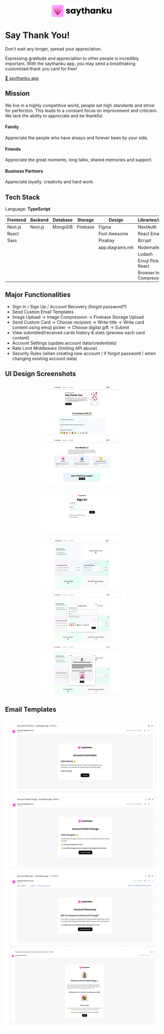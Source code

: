 <p align="center">
  <img width="200" src="/public/images/logo.png">
</p>

# Say Thank You!

Don't wait any longer, spread your appreciation.

Expressing gratitude and appreciation to other people is incredibly important. With the saythanku app, you may send a breathtaking customized thank you card for free!

[🔗 saythanku app](https://saythanku.vercel.app/)

## Mission

We live in a highly competitive world, people set high standards and strive for perfection. This leads to a constant focus on improvement and criticism. We lack the ability to appreciate and be thankful.

#### Family

Appreciate the people who have always and forever been by your side.

#### Friends

Appreciate the great moments, long talks, shared memories and support.

#### Business Partners

Appreciate loyalty, creativity and hard work.

## Tech Stack

Language: **TypeScript**

| Frontend | Backend | Database | Storage  | Design           | Libraries/other           |
| -------- | ------- | -------- | -------- | ---------------- | ------------------------- |
| Next.js  | Next.js | MongoDB  | Firebase | Figma            | NextAuth                  |
| React    |         |          |          | Font Awesome     | React Email               |
| Sass     |         |          |          | Pixabay          | Bcrypt                    |
|          |         |          |          | app.diagrams.net | Nodemailer                |
|          |         |          |          |                  | Lodash                    |
|          |         |          |          |                  | Emoji Picker React        |
|          |         |          |          |                  | Browser Image Compression |

## Major Functionalities

- Sign In / Sign Up / Account Recovery (forgot password?)
- Send Custom Email Templates
- Image Upload -> Image Compression -> Firebase Storage Upload
- Send Custom Card -> Choose recipient -> Write title -> Write card content using emoji picker -> Choose digital gift -> Submit
- View submitted/received cards history & stats (preview each card content)
- Account Settings (update account data/credentials)
- Rate Limit Middleware (limiting API abuse)
- Security Rules (when creating new account / if forgot password / when changing existing account data)

## UI Design Screenshots

<p align="center">
  <img src="/public/images/UI.jpg">
</p>

## Email Templates

<p align="center">
  <img src="/public/images/Email%20Templates.jpg">
</p>

